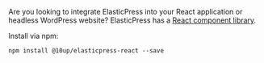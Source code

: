 
Are you looking to integrate ElasticPress into your React application or headless WordPress website? ElasticPress has a [React component library](https://github.com/10up/elasticpress-react).

Install via npm:
```
npm install @10up/elasticpress-react --save
```